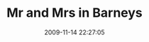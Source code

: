 ---
id: 72157637904290354
title: Mr and Mrs in Barneys
cover: https://farm8.staticflickr.com/7409/10977044424_a1eff45c74_q.jpg
date: 2009-11-14 22:27:05
photos:
  - thumbnail: https://farm8.staticflickr.com/7409/10977044424_a1eff45c74_q.jpg
    original: https://farm8.staticflickr.com/7409/10977044424_49df9a1f6b_o.jpg
    title: Mr-and-Mrs-in-Barneys.-218
  - thumbnail: https://farm4.staticflickr.com/3736/10976854475_8c5c129529_q.jpg
    original: https://farm4.staticflickr.com/3736/10976854475_61ee3a7662_o.jpg
    title: Mr-and-Mrs-in-Barneys.-219
  - thumbnail: https://farm6.staticflickr.com/5473/10976854405_2f0db3f4b5_q.jpg
    original: https://farm6.staticflickr.com/5473/10976854405_ee8617966e_o.jpg
    title: Mr-and-Mrs-in-Barneys.-220
  - thumbnail: https://farm6.staticflickr.com/5493/10976851985_202cc1a9d6_q.jpg
    original: https://farm6.staticflickr.com/5493/10976851985_96e22d70ea_o.jpg
    title: Mr-and-Mrs-in-Barneys.-221
  - thumbnail: https://farm6.staticflickr.com/5498/10977120653_7d0d76cb13_q.jpg
    original: https://farm6.staticflickr.com/5498/10977120653_5a749df942_o.jpg
    title: Mr-and-Mrs-in-Barneys.-223
  - thumbnail: https://farm8.staticflickr.com/7336/10977084324_bc9dd6863c_q.jpg
    original: https://farm8.staticflickr.com/7336/10977084324_742378a899_o.jpg
    title: Mr-and-Mrs-in-Barneys.-224
  - thumbnail: https://farm6.staticflickr.com/5546/10977120133_e5398ebce2_q.jpg
    original: https://farm6.staticflickr.com/5546/10977120133_1da5dce4f2_o.jpg
    title: Mr-and-Mrs-in-Barneys.-225
  - thumbnail: https://farm6.staticflickr.com/5505/10977083724_332660b82a_q.jpg
    original: https://farm6.staticflickr.com/5505/10977083724_6ae221b92e_o.jpg
    title: Mr-and-Mrs-in-Barneys.-226
  - thumbnail: https://farm4.staticflickr.com/3670/10977083604_f56905105b_q.jpg
    original: https://farm4.staticflickr.com/3670/10977083604_374741fe45_o.jpg
    title: Mr-and-Mrs-in-Barneys.-239
  - thumbnail: https://farm6.staticflickr.com/5548/10977083104_f08cae8c61_q.jpg
    original: https://farm6.staticflickr.com/5548/10977083104_fd1d56df05_o.jpg
    title: Mr-and-Mrs-in-Barneys.-240
  - thumbnail: https://farm6.staticflickr.com/5485/10977118513_f202dfa055_q.jpg
    original: https://farm6.staticflickr.com/5485/10977118513_2a1b2bba0a_o.jpg
    title: Mr-and-Mrs-in-Barneys.-241
  - thumbnail: https://farm6.staticflickr.com/5488/10976983206_10d006f4c3_q.jpg
    original: https://farm6.staticflickr.com/5488/10976983206_31bb80c3cf_o.jpg
    title: Mr-and-Mrs-in-Barneys.-247
  - thumbnail: https://farm3.staticflickr.com/2887/10977117433_e658a8baaf_q.jpg
    original: https://farm3.staticflickr.com/2887/10977117433_f220ee5648_o.jpg
    title: Mr-and-Mrs-in-Barneys.-248
  - thumbnail: https://farm4.staticflickr.com/3824/10977117223_0ff4cdfe65_q.jpg
    original: https://farm4.staticflickr.com/3824/10977117223_4a9cb5a38f_o.jpg
    title: Mr-and-Mrs-in-Barneys.-249
  - thumbnail: https://farm4.staticflickr.com/3717/10976891695_7162f8b5b8_q.jpg
    original: https://farm4.staticflickr.com/3717/10976891695_174a7d98b5_o.jpg
    title: Mr-and-Mrs-in-Barneys.-253
  - thumbnail: https://farm8.staticflickr.com/7419/10977080254_3e09dffd48_q.jpg
    original: https://farm8.staticflickr.com/7419/10977080254_02da69578a_o.jpg
    title: Mr-and-Mrs-in-Barneys.-254
  - thumbnail: https://farm6.staticflickr.com/5544/10977115963_93e872e507_q.jpg
    original: https://farm6.staticflickr.com/5544/10977115963_58a09e8e72_o.jpg
    title: Mr-and-Mrs-in-Barneys.-255
  - thumbnail: https://farm4.staticflickr.com/3749/10976890665_ddd8c80cba_q.jpg
    original: https://farm4.staticflickr.com/3749/10976890665_68aa71cc4f_o.jpg
    title: Mr-and-Mrs-in-Barneys.-256
  - thumbnail: https://farm8.staticflickr.com/7450/10976980636_214270f8f7_q.jpg
    original: https://farm8.staticflickr.com/7450/10976980636_c5527d2a22_o.jpg
    title: Mr-and-Mrs-in-Barneys.-257
  - thumbnail: https://farm3.staticflickr.com/2830/10977115133_201c5dd37f_q.jpg
    original: https://farm3.staticflickr.com/2830/10977115133_5d6679be8c_o.jpg
    title: Mr-and-Mrs-in-Barneys.-258
  - thumbnail: https://farm4.staticflickr.com/3726/10976853925_0c0bb5376c_q.jpg
    original: https://farm4.staticflickr.com/3726/10976853925_f6ecfa4a42_o.jpg
    title: Mr-and-Mrs-in-Barneys.-259
  - thumbnail: https://farm4.staticflickr.com/3699/10977078914_983278a280_q.jpg
    original: https://farm4.staticflickr.com/3699/10977078914_1b70c9711a_o.jpg
    title: Mr-and-Mrs-in-Barneys.-260
  - thumbnail: https://farm3.staticflickr.com/2885/10976889255_edbdc30a34_q.jpg
    original: https://farm3.staticflickr.com/2885/10976889255_704421d51f_o.jpg
    title: Mr-and-Mrs-in-Barneys.-261
  - thumbnail: https://farm8.staticflickr.com/7366/10976888925_2e694b9827_q.jpg
    original: https://farm8.staticflickr.com/7366/10976888925_f21bea7eb5_o.jpg
    title: Mr-and-Mrs-in-Barneys.-262
  - thumbnail: https://farm3.staticflickr.com/2894/10977113693_a990ac306b_q.jpg
    original: https://farm3.staticflickr.com/2894/10977113693_43be639440_o.jpg
    title: Mr-and-Mrs-in-Barneys.-263
  - thumbnail: https://farm8.staticflickr.com/7423/10976978596_96ff6b14c2_q.jpg
    original: https://farm8.staticflickr.com/7423/10976978596_e6d8eafa92_o.jpg
    title: Mr-and-Mrs-in-Barneys.-264
  - thumbnail: https://farm4.staticflickr.com/3781/10976887915_b450f139b9_q.jpg
    original: https://farm4.staticflickr.com/3781/10976887915_4a390699ef_o.jpg
    title: Mr-and-Mrs-in-Barneys.-265
  - thumbnail: https://farm6.staticflickr.com/5517/10977112873_070597b7b0_q.jpg
    original: https://farm6.staticflickr.com/5517/10977112873_f851a2dace_o.jpg
    title: Mr-and-Mrs-in-Barneys.-266
  - thumbnail: https://farm4.staticflickr.com/3704/10976887315_e85e59fc6a_q.jpg
    original: https://farm4.staticflickr.com/3704/10976887315_5a4fb26198_o.jpg
    title: Mr-and-Mrs-in-Barneys.-267
  - thumbnail: https://farm8.staticflickr.com/7413/10977111723_a2b89b3af7_q.jpg
    original: https://farm8.staticflickr.com/7413/10977111723_236357759c_o.jpg
    title: Mr-and-Mrs-in-Barneys.-268
  - thumbnail: https://farm4.staticflickr.com/3725/10977111163_d9ef885708_q.jpg
    original: https://farm4.staticflickr.com/3725/10977111163_ed1bfdf4f1_o.jpg
    title: Mr-and-Mrs-in-Barneys.-269
  - thumbnail: https://farm6.staticflickr.com/5485/10976886135_a8793534fc_q.jpg
    original: https://farm6.staticflickr.com/5485/10976886135_4336771bed_o.jpg
    title: Mr-and-Mrs-in-Barneys.-270
  - thumbnail: https://farm8.staticflickr.com/7342/10977074864_344738a25d_q.jpg
    original: https://farm8.staticflickr.com/7342/10977074864_9fbab0c287_o.jpg
    title: Mr-and-Mrs-in-Barneys.-271
  - thumbnail: https://farm3.staticflickr.com/2882/10976885095_612059844e_q.jpg
    original: https://farm3.staticflickr.com/2882/10976885095_c7844a2ea5_o.jpg
    title: Mr-and-Mrs-in-Barneys.-272
  - thumbnail: https://farm4.staticflickr.com/3828/10976884645_c04ac6bbf7_q.jpg
    original: https://farm4.staticflickr.com/3828/10976884645_79af9c9274_o.jpg
    title: Mr-and-Mrs-in-Barneys.-273
  - thumbnail: https://farm6.staticflickr.com/5488/10977073344_d145f30688_q.jpg
    original: https://farm6.staticflickr.com/5488/10977073344_d941b69a99_o.jpg
    title: Mr-and-Mrs-in-Barneys.-274
  - thumbnail: https://farm8.staticflickr.com/7451/10977108623_3754a4c70e_q.jpg
    original: https://farm8.staticflickr.com/7451/10977108623_082d1ec48b_o.jpg
    title: Mr-and-Mrs-in-Barneys.-275
  - thumbnail: https://farm4.staticflickr.com/3709/10977108143_bfbb860e9c_q.jpg
    original: https://farm4.staticflickr.com/3709/10977108143_6898f86dab_o.jpg
    title: Mr-and-Mrs-in-Barneys.-276
  - thumbnail: https://farm8.staticflickr.com/7375/10977107513_f5236e75db_q.jpg
    original: https://farm8.staticflickr.com/7375/10977107513_7e558f75be_o.jpg
    title: Mr-and-Mrs-in-Barneys.-277
  - thumbnail: https://farm8.staticflickr.com/7441/10977071154_1e98cdd1a9_q.jpg
    original: https://farm8.staticflickr.com/7441/10977071154_f9274eedd9_o.jpg
    title: Mr-and-Mrs-in-Barneys.-278
  - thumbnail: https://farm8.staticflickr.com/7369/10977070954_a291a3c692_q.jpg
    original: https://farm8.staticflickr.com/7369/10977070954_87dbe2086a_o.jpg
    title: Mr-and-Mrs-in-Barneys.-279
  - thumbnail: https://farm8.staticflickr.com/7374/10976972166_5afab6a6a3_q.jpg
    original: https://farm8.staticflickr.com/7374/10976972166_6a35979547_o.jpg
    title: Mr-and-Mrs-in-Barneys.-280
  - thumbnail: https://farm8.staticflickr.com/7423/10977105943_d029b3141f_q.jpg
    original: https://farm8.staticflickr.com/7423/10977105943_1d95d7e1b7_o.jpg
    title: Mr-and-Mrs-in-Barneys.-281
  - thumbnail: https://farm4.staticflickr.com/3813/10977069994_a7220943f9_q.jpg
    original: https://farm4.staticflickr.com/3813/10977069994_46b917310a_o.jpg
    title: Mr-and-Mrs-in-Barneys.-282
  - thumbnail: https://farm8.staticflickr.com/7308/10977105613_f11891384c_q.jpg
    original: https://farm8.staticflickr.com/7308/10977105613_6aeb72df67_o.jpg
    title: Mr-and-Mrs-in-Barneys.-283
  - thumbnail: https://farm8.staticflickr.com/7427/10977069324_49fc944d52_q.jpg
    original: https://farm8.staticflickr.com/7427/10977069324_243afd3e4a_o.jpg
    title: Mr-and-Mrs-in-Barneys.-284
  - thumbnail: https://farm6.staticflickr.com/5526/10976879835_f1c144cfae_q.jpg
    original: https://farm6.staticflickr.com/5526/10976879835_ba9bc91387_o.jpg
    title: Mr-and-Mrs-in-Barneys.-285
  - thumbnail: https://farm4.staticflickr.com/3700/10977068724_3c87c301be_q.jpg
    original: https://farm4.staticflickr.com/3700/10977068724_5f953824d3_o.jpg
    title: Mr-and-Mrs-in-Barneys.-286
  - thumbnail: https://farm8.staticflickr.com/7399/10976944486_dc034bf5eb_q.jpg
    original: https://farm8.staticflickr.com/7399/10976944486_cd0fa448e3_o.jpg
    title: Mr-and-Mrs-in-Barneys.-287
  - thumbnail: https://farm3.staticflickr.com/2848/10977104403_078d478f9e_q.jpg
    original: https://farm3.staticflickr.com/2848/10977104403_569077071b_o.jpg
    title: Mr-and-Mrs-in-Barneys.-288
  - thumbnail: https://farm4.staticflickr.com/3726/10976879145_ff61233bd3_q.jpg
    original: https://farm4.staticflickr.com/3726/10976879145_dd8c47e3c4_o.jpg
    title: Mr-and-Mrs-in-Barneys.-289
  - thumbnail: https://farm3.staticflickr.com/2851/10976969296_0f49f5c609_q.jpg
    original: https://farm3.staticflickr.com/2851/10976969296_b3d9537c87_o.jpg
    title: Mr-and-Mrs-in-Barneys.-290
  - thumbnail: https://farm8.staticflickr.com/7432/10976968936_8a67b7552d_q.jpg
    original: https://farm8.staticflickr.com/7432/10976968936_af087de738_o.jpg
    title: Mr-and-Mrs-in-Barneys.-291
  - thumbnail: https://farm4.staticflickr.com/3709/10977103073_5128ce353b_q.jpg
    original: https://farm4.staticflickr.com/3709/10977103073_ea6d0a8e08_o.jpg
    title: Mr-and-Mrs-in-Barneys.-292
  - thumbnail: https://farm6.staticflickr.com/5530/10977067014_be9daf0970_q.jpg
    original: https://farm6.staticflickr.com/5530/10977067014_6e648e0b9f_o.jpg
    title: Mr-and-Mrs-in-Barneys.-293
  - thumbnail: https://farm8.staticflickr.com/7305/10977102383_b95e01811c_q.jpg
    original: https://farm8.staticflickr.com/7305/10977102383_ede3cd2df1_o.jpg
    title: Mr-and-Mrs-in-Barneys.-294
  - thumbnail: https://farm3.staticflickr.com/2850/10976967516_21b2625535_q.jpg
    original: https://farm3.staticflickr.com/2850/10976967516_38dd3cc066_o.jpg
    title: Mr-and-Mrs-in-Barneys.-295
  - thumbnail: https://farm6.staticflickr.com/5479/10976876615_22f343b48c_q.jpg
    original: https://farm6.staticflickr.com/5479/10976876615_cdbba0e45a_o.jpg
    title: Mr-and-Mrs-in-Barneys.-296
  - thumbnail: https://farm3.staticflickr.com/2830/10976966806_6c0bf8e70d_q.jpg
    original: https://farm3.staticflickr.com/2830/10976966806_f5951fbd19_o.jpg
    title: Mr-and-Mrs-in-Barneys.-297
  - thumbnail: https://farm6.staticflickr.com/5483/10976966626_a8ee76d241_q.jpg
    original: https://farm6.staticflickr.com/5483/10976966626_b7d77496cb_o.jpg
    title: Mr-and-Mrs-in-Barneys.-298
  - thumbnail: https://farm8.staticflickr.com/7452/10977100533_db1b85d16a_q.jpg
    original: https://farm8.staticflickr.com/7452/10977100533_8303e3438c_o.jpg
    title: Mr-and-Mrs-in-Barneys.-299
  - thumbnail: https://farm3.staticflickr.com/2888/10977064614_d02c1f2ca6_q.jpg
    original: https://farm3.staticflickr.com/2888/10977064614_35f20afa50_o.jpg
    title: Mr-and-Mrs-in-Barneys.-300
  - thumbnail: https://farm4.staticflickr.com/3799/10977064364_1e46f65e5e_q.jpg
    original: https://farm4.staticflickr.com/3799/10977064364_36df2cf367_o.jpg
    title: Mr-and-Mrs-in-Barneys.-301
  - thumbnail: https://farm6.staticflickr.com/5518/10977063814_389467f4e9_q.jpg
    original: https://farm6.staticflickr.com/5518/10977063814_ba827505aa_o.jpg
    title: Mr-and-Mrs-in-Barneys.-302
  - thumbnail: https://farm4.staticflickr.com/3764/10977099053_5d5db093a4_q.jpg
    original: https://farm4.staticflickr.com/3764/10977099053_d123fa4b29_o.jpg
    title: Mr-and-Mrs-in-Barneys.-303
  - thumbnail: https://farm8.staticflickr.com/7454/10977062944_739055c9ab_q.jpg
    original: https://farm8.staticflickr.com/7454/10977062944_e278caa429_o.jpg
    title: Mr-and-Mrs-in-Barneys.-304
  - thumbnail: https://farm6.staticflickr.com/5525/10977098293_9e1ce6ab1f_q.jpg
    original: https://farm6.staticflickr.com/5525/10977098293_bf5b9840e7_o.jpg
    title: Mr-and-Mrs-in-Barneys.-305
  - thumbnail: https://farm4.staticflickr.com/3679/10977061984_911e2f1d8d_q.jpg
    original: https://farm4.staticflickr.com/3679/10977061984_8dae36b3a0_o.jpg
    title: Mr-and-Mrs-in-Barneys.-306
  - thumbnail: https://farm4.staticflickr.com/3742/10976962696_128b78b1d5_q.jpg
    original: https://farm4.staticflickr.com/3742/10976962696_12e91df482_o.jpg
    title: Mr-and-Mrs-in-Barneys.-307
  - thumbnail: https://farm3.staticflickr.com/2889/10976871765_5d13f2c51b_q.jpg
    original: https://farm3.staticflickr.com/2889/10976871765_1303d38e53_o.jpg
    title: Mr-and-Mrs-in-Barneys.-308
  - thumbnail: https://farm4.staticflickr.com/3759/10976871475_de157f6e80_q.jpg
    original: https://farm4.staticflickr.com/3759/10976871475_2b9d86f801_o.jpg
    title: Mr-and-Mrs-in-Barneys.-309
  - thumbnail: https://farm4.staticflickr.com/3806/10977096023_d3d565a680_q.jpg
    original: https://farm4.staticflickr.com/3806/10977096023_f2c91cdce1_o.jpg
    title: Mr-and-Mrs-in-Barneys.-310
  - thumbnail: https://farm8.staticflickr.com/7440/10976960886_c210d83ecf_q.jpg
    original: https://farm8.staticflickr.com/7440/10976960886_7ef454bc6e_o.jpg
    title: Mr-and-Mrs-in-Barneys.-311
  - thumbnail: https://farm8.staticflickr.com/7321/10977095403_4a8533c5af_q.jpg
    original: https://farm8.staticflickr.com/7321/10977095403_182ee5fed5_o.jpg
    title: Mr-and-Mrs-in-Barneys.-312
  - thumbnail: https://farm8.staticflickr.com/7453/10977095273_de205dfc99_q.jpg
    original: https://farm8.staticflickr.com/7453/10977095273_513324728b_o.jpg
    title: Mr-and-Mrs-in-Barneys.-313
  - thumbnail: https://farm6.staticflickr.com/5538/10976869315_53a3a3d429_q.jpg
    original: https://farm6.staticflickr.com/5538/10976869315_5b79047905_o.jpg
    title: Mr-and-Mrs-in-Barneys.-314
  - thumbnail: https://farm4.staticflickr.com/3681/10976959876_dbc202da43_q.jpg
    original: https://farm4.staticflickr.com/3681/10976959876_b5164c5a81_o.jpg
    title: Mr-and-Mrs-in-Barneys.-315
  - thumbnail: https://farm6.staticflickr.com/5525/10976959466_caa29cdb25_q.jpg
    original: https://farm6.staticflickr.com/5525/10976959466_3a88149cb0_o.jpg
    title: Mr-and-Mrs-in-Barneys.-316
  - thumbnail: https://farm3.staticflickr.com/2822/10976959026_bcba6dc83c_q.jpg
    original: https://farm3.staticflickr.com/2822/10976959026_853e9e0083_o.jpg
    title: Mr-and-Mrs-in-Barneys.-317
  - thumbnail: https://farm6.staticflickr.com/5473/10977057344_f9a71e7959_q.jpg
    original: https://farm6.staticflickr.com/5473/10977057344_74a1ccfd5b_o.jpg
    title: Mr-and-Mrs-in-Barneys.-318
  - thumbnail: https://farm4.staticflickr.com/3669/10976958536_610a025e28_q.jpg
    original: https://farm4.staticflickr.com/3669/10976958536_8618461cd6_o.jpg
    title: Mr-and-Mrs-in-Barneys.-319
  - thumbnail: https://farm3.staticflickr.com/2889/10977056684_bcf0f45b64_q.jpg
    original: https://farm3.staticflickr.com/2889/10977056684_2bb144f3c0_o.jpg
    title: Mr-and-Mrs-in-Barneys.-320
  - thumbnail: https://farm8.staticflickr.com/7358/10977092293_1d51a98716_q.jpg
    original: https://farm8.staticflickr.com/7358/10977092293_b66c069ab4_o.jpg
    title: Mr-and-Mrs-in-Barneys.-323
  - thumbnail: https://farm6.staticflickr.com/5523/10976957466_63925db183_q.jpg
    original: https://farm6.staticflickr.com/5523/10976957466_431a33c91e_o.jpg
    title: Mr-and-Mrs-in-Barneys.-324
  - thumbnail: https://farm4.staticflickr.com/3716/10977091803_13814f9fd2_q.jpg
    original: https://farm4.staticflickr.com/3716/10977091803_6d71c47ecd_o.jpg
    title: Mr-and-Mrs-in-Barneys.-325
  - thumbnail: https://farm4.staticflickr.com/3674/10977055464_cb67be00de_q.jpg
    original: https://farm4.staticflickr.com/3674/10977055464_b20648fddc_o.jpg
    title: Mr-and-Mrs-in-Barneys.-326
  - thumbnail: https://farm8.staticflickr.com/7360/10976943966_34acf12205_q.jpg
    original: https://farm8.staticflickr.com/7360/10976943966_23ae04f9aa_o.jpg
    title: Mr-and-Mrs-in-Barneys.-327
  - thumbnail: https://farm4.staticflickr.com/3696/10977091203_18c1b961aa_q.jpg
    original: https://farm4.staticflickr.com/3696/10977091203_71ae7400fc_o.jpg
    title: Mr-and-Mrs-in-Barneys.-328
  - thumbnail: https://farm3.staticflickr.com/2846/10976865265_e9ab3d97ca_q.jpg
    original: https://farm3.staticflickr.com/2846/10976865265_c88ee34167_o.jpg
    title: Mr-and-Mrs-in-Barneys.-329
  - thumbnail: https://farm6.staticflickr.com/5481/10977090423_d54cb51b84_q.jpg
    original: https://farm6.staticflickr.com/5481/10977090423_b96771d8ba_o.jpg
    title: Mr-and-Mrs-in-Barneys.-330
  - thumbnail: https://farm8.staticflickr.com/7420/10977053784_be275a325e_q.jpg
    original: https://farm8.staticflickr.com/7420/10977053784_74bfec6d0e_o.jpg
    title: Mr-and-Mrs-in-Barneys.-331
  - thumbnail: https://farm8.staticflickr.com/7312/10976863765_f03766f8f0_q.jpg
    original: https://farm8.staticflickr.com/7312/10976863765_6a6762e284_o.jpg
    title: Mr-and-Mrs-in-Barneys.-333
  - thumbnail: https://farm4.staticflickr.com/3719/10977089233_a76b960454_q.jpg
    original: https://farm4.staticflickr.com/3719/10977089233_569e5d79b4_o.jpg
    title: Mr-and-Mrs-in-Barneys.-334
  - thumbnail: https://farm6.staticflickr.com/5494/10976863105_1de4f6c54f_q.jpg
    original: https://farm6.staticflickr.com/5494/10976863105_b9c30eb649_o.jpg
    title: Mr-and-Mrs-in-Barneys.-335
  - thumbnail: https://farm4.staticflickr.com/3713/10977052464_d9cd0d9942_q.jpg
    original: https://farm4.staticflickr.com/3713/10977052464_51f92b3720_o.jpg
    title: Mr-and-Mrs-in-Barneys.-336
  - thumbnail: https://farm6.staticflickr.com/5494/10977052034_f29ca6a7f6_q.jpg
    original: https://farm6.staticflickr.com/5494/10977052034_c8c0dae16c_o.jpg
    title: Mr-and-Mrs-in-Barneys.-337
  - thumbnail: https://farm4.staticflickr.com/3789/10976953076_6320a4571e_q.jpg
    original: https://farm4.staticflickr.com/3789/10976953076_064db04f63_o.jpg
    title: Mr-and-Mrs-in-Barneys.-338
  - thumbnail: https://farm4.staticflickr.com/3788/10976861885_16ae230230_q.jpg
    original: https://farm4.staticflickr.com/3788/10976861885_49311daff1_o.jpg
    title: Mr-and-Mrs-in-Barneys.-339
  - thumbnail: https://farm8.staticflickr.com/7423/10977051064_3ca293ea61_q.jpg
    original: https://farm8.staticflickr.com/7423/10977051064_c5520cb960_o.jpg
    title: Mr-and-Mrs-in-Barneys.-341
  - thumbnail: https://farm4.staticflickr.com/3668/10976861355_eb5668908f_q.jpg
    original: https://farm4.staticflickr.com/3668/10976861355_9a67dc9030_o.jpg
    title: Mr-and-Mrs-in-Barneys.-342
  - thumbnail: https://farm8.staticflickr.com/7454/10976861105_88cf49bc3f_q.jpg
    original: https://farm8.staticflickr.com/7454/10976861105_733fdecb1a_o.jpg
    title: Mr-and-Mrs-in-Barneys.-343
  - thumbnail: https://farm4.staticflickr.com/3783/10976860895_79b539287b_q.jpg
    original: https://farm4.staticflickr.com/3783/10976860895_bd74712efd_o.jpg
    title: Mr-and-Mrs-in-Barneys.-345
  - thumbnail: https://farm8.staticflickr.com/7319/10976860295_b6a9ffa83e_q.jpg
    original: https://farm8.staticflickr.com/7319/10976860295_60ba9931d8_o.jpg
    title: Mr-and-Mrs-in-Barneys.-346
  - thumbnail: https://farm8.staticflickr.com/7420/10976859785_5f11fcfc4e_q.jpg
    original: https://farm8.staticflickr.com/7420/10976859785_2fd62dcd5a_o.jpg
    title: Mr-and-Mrs-in-Barneys.-347
  - thumbnail: https://farm8.staticflickr.com/7360/10976859445_fa7fd9ba34_q.jpg
    original: https://farm8.staticflickr.com/7360/10976859445_b03d4366f1_o.jpg
    title: Mr-and-Mrs-in-Barneys.-349
  - thumbnail: https://farm8.staticflickr.com/7396/10977048754_af9c3d6e5d_q.jpg
    original: https://farm8.staticflickr.com/7396/10977048754_6dd9c1d5fa_o.jpg
    title: Mr-and-Mrs-in-Barneys.-351
  - thumbnail: https://farm8.staticflickr.com/7446/10977048424_1027017c3b_q.jpg
    original: https://farm8.staticflickr.com/7446/10977048424_aeeb9d6134_o.jpg
    title: Mr-and-Mrs-in-Barneys.-352
  - thumbnail: https://farm6.staticflickr.com/5514/10976858745_dc08a64c9c_q.jpg
    original: https://farm6.staticflickr.com/5514/10976858745_d267e3f3ac_o.jpg
    title: Mr-and-Mrs-in-Barneys.-353
  - thumbnail: https://farm3.staticflickr.com/2851/10976858475_d5a4580a47_q.jpg
    original: https://farm3.staticflickr.com/2851/10976858475_0d25f0aebf_o.jpg
    title: Mr-and-Mrs-in-Barneys.-354
  - thumbnail: https://farm8.staticflickr.com/7393/10976857895_89ae28b00a_q.jpg
    original: https://farm8.staticflickr.com/7393/10976857895_c1238197b8_o.jpg
    title: Mr-and-Mrs-in-Barneys.-356
  - thumbnail: https://farm6.staticflickr.com/5513/10977083673_a3a29a99e2_q.jpg
    original: https://farm6.staticflickr.com/5513/10977083673_34c21349e9_o.jpg
    title: Mr-and-Mrs-in-Barneys.-357
  - thumbnail: https://farm4.staticflickr.com/3712/10977083363_948234e0b7_q.jpg
    original: https://farm4.staticflickr.com/3712/10977083363_c7df37b7b8_o.jpg
    title: Mr-and-Mrs-in-Barneys.-358
  - thumbnail: https://farm3.staticflickr.com/2841/10977083113_40a450faa5_q.jpg
    original: https://farm3.staticflickr.com/2841/10977083113_0a68e1a2d2_o.jpg
    title: Mr-and-Mrs-in-Barneys.-360
  - thumbnail: https://farm4.staticflickr.com/3666/10976856195_9de8e75bf4_q.jpg
    original: https://farm4.staticflickr.com/3666/10976856195_6ea75311ea_o.jpg
    title: Mr-and-Mrs-in-Barneys.-361
  - thumbnail: https://farm4.staticflickr.com/3792/10976946466_8ab5eb23c2_q.jpg
    original: https://farm4.staticflickr.com/3792/10976946466_3dffa923a2_o.jpg
    title: Mr-and-Mrs-in-Barneys.-362
  - thumbnail: https://farm4.staticflickr.com/3785/10977044974_ed6198d08e_q.jpg
    original: https://farm4.staticflickr.com/3785/10977044974_6219760c9d_o.jpg
    title: Mr-and-Mrs-in-Barneys.-363
---